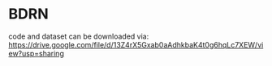 # BDRN
code and dataset can be downloaded via:
https://drive.google.com/file/d/13Z4rX5Gxab0aAdhkbaK4t0g6hqLc7XEW/view?usp=sharing
